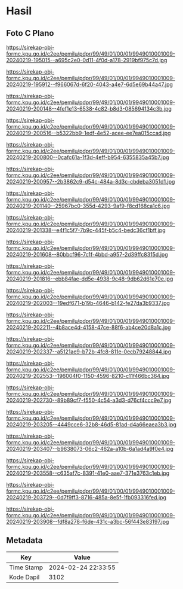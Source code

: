 # Hasil

## Foto C Plano

https://sirekap-obj-formc.kpu.go.id/c2ee/pemilu/pdpr/99/49/01/00/01/9949010001009-20240219-195015--a695c2e0-0d11-4f0d-a178-2919bf975c7d.jpg

https://sirekap-obj-formc.kpu.go.id/c2ee/pemilu/pdpr/99/49/01/00/01/9949010001009-20240219-195912--f966067d-6f20-4043-a4e7-6d5e69b44a47.jpg

https://sirekap-obj-formc.kpu.go.id/c2ee/pemilu/pdpr/99/49/01/00/01/9949010001009-20240219-200148--4fef1e13-6538-4c82-b8d3-085694134c3b.jpg

https://sirekap-obj-formc.kpu.go.id/c2ee/pemilu/pdpr/99/49/01/00/01/9949010001009-20240219-200516--b5322bb9-1edf-4e52-acee-ee7ea015ccad.jpg

https://sirekap-obj-formc.kpu.go.id/c2ee/pemilu/pdpr/99/49/01/00/01/9949010001009-20240219-200800--0cafc61a-1f3d-4eff-b954-6355835a45b7.jpg

https://sirekap-obj-formc.kpu.go.id/c2ee/pemilu/pdpr/99/49/01/00/01/9949010001009-20240219-200957--2b3862c9-d54c-484a-8d3c-cbdeba3051d1.jpg

https://sirekap-obj-formc.kpu.go.id/c2ee/pemilu/pdpr/99/49/01/00/01/9949010001009-20240219-201140--25967bc0-355d-4293-9af9-f8cd168ca1c6.jpg

https://sirekap-obj-formc.kpu.go.id/c2ee/pemilu/pdpr/99/49/01/00/01/9949010001009-20240219-201338--e4f1c5f7-7b9c-445f-b5c4-bedc36cf1bff.jpg

https://sirekap-obj-formc.kpu.go.id/c2ee/pemilu/pdpr/99/49/01/00/01/9949010001009-20240219-201608--80bbcf96-7c1f-4bbd-a957-2d39ffc8315d.jpg

https://sirekap-obj-formc.kpu.go.id/c2ee/pemilu/pdpr/99/49/01/00/01/9949010001009-20240219-201816--ebb84fae-dd5e-4938-9c48-9db62d61e70e.jpg

https://sirekap-obj-formc.kpu.go.id/c2ee/pemilu/pdpr/99/49/01/00/01/9949010001009-20240219-202003--19edf671-b19b-4646-b142-fe27da3b9337.jpg

https://sirekap-obj-formc.kpu.go.id/c2ee/pemilu/pdpr/99/49/01/00/01/9949010001009-20240219-202211--4b8ace4d-4158-47ce-88f6-ab4ce20d8a1c.jpg

https://sirekap-obj-formc.kpu.go.id/c2ee/pemilu/pdpr/99/49/01/00/01/9949010001009-20240219-202337--a5121ae9-b72b-4fc8-811e-0ecb79248844.jpg

https://sirekap-obj-formc.kpu.go.id/c2ee/pemilu/pdpr/99/49/01/00/01/9949010001009-20240219-202553--196004f0-1150-4596-8210-c11f466bc364.jpg

https://sirekap-obj-formc.kpu.go.id/c2ee/pemilu/pdpr/99/49/01/00/01/9949010001009-20240219-202730--89b89cf7-f550-4c54-a3d3-d76cf4ccc9e7.jpg

https://sirekap-obj-formc.kpu.go.id/c2ee/pemilu/pdpr/99/49/01/00/01/9949010001009-20240219-203205--4449cce6-32b8-46d5-81ad-d4a66eaea3b3.jpg

https://sirekap-obj-formc.kpu.go.id/c2ee/pemilu/pdpr/99/49/01/00/01/9949010001009-20240219-203407--b9638073-06c2-462a-a10b-6a1ad4a9f0e4.jpg

https://sirekap-obj-formc.kpu.go.id/c2ee/pemilu/pdpr/99/49/01/00/01/9949010001009-20240219-203558--c635af7c-8391-41e0-aae7-371e3763c1eb.jpg

https://sirekap-obj-formc.kpu.go.id/c2ee/pemilu/pdpr/99/49/01/00/01/9949010001009-20240219-203729--0d7f9ff3-8716-485a-8e5f-1fb093316fed.jpg

https://sirekap-obj-formc.kpu.go.id/c2ee/pemilu/pdpr/99/49/01/00/01/9949010001009-20240219-203908--fdf8a278-f6de-431c-a3bc-56f443e83197.jpg


## Metadata

| Key        | Value               |
| ---------- | ------------------- |
| Time Stamp | 2024-02-24 22:33:55 |
| Kode Dapil | 3102                |



